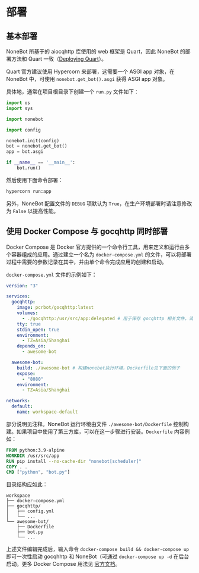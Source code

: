 # 部署

## 基本部署

NoneBot 所基于的 aiocqhttp 库使用的 web 框架是 Quart，因此 NoneBot 的部署方法和 Quart 一致（[Deploying Quart](https://pgjones.gitlab.io/quart/tutorials/deployment.html)）。

Quart 官方建议使用 Hypercorn 来部署，这需要一个 ASGI app 对象，在 NoneBot 中，可使用 `nonebot.get_bot().asgi` 获得 ASGI app 对象。

具体地，通常在项目根目录下创建一个 `run.py` 文件如下：

```python
import os
import sys

import nonebot

import config

nonebot.init(config)
bot = nonebot.get_bot()
app = bot.asgi

if __name__ == '__main__':
    bot.run()
```

然后使用下面命令部署：

```python
hypercorn run:app
```

另外，NoneBot 配置文件的 `DEBUG` 项默认为 `True`，在生产环境部署时请注意修改为 `False` 以提高性能。

## 使用 Docker Compose 与 gocqhttp 同时部署

Docker Compose 是 Docker 官方提供的一个命令行工具，用来定义和运行由多个容器组成的应用。通过建立一个名为 `docker-compose.yml` 的文件，可以将部署过程中需要的参数记录在其中，并由单个命令完成应用的创建和启动。

`docker-compose.yml` 文件的示例如下：

```yaml
version: "3"

services:
  gocqhttp:
    image: pcrbot/gocqhttp:latest
    volumes:
      - ./gocqhttp:/usr/src/app:delegated # 用于保存 gocqhttp 相关文件，请复制 config.yml 等文件到此
    tty: true
    stdin_open: true
    environment:
      - TZ=Asia/Shanghai
    depends_on:
      - awesome-bot

  awesome-bot:
    build: ./awesome-bot # 构建nonebot执行环境，Dockerfile见下面的例子
    expose:
      - "8080"
    environment:
      - TZ=Asia/Shanghai

networks:
  default:
    name: workspace-default
```

部分说明见注释。NoneBot 运行环境由文件 `./awesome-bot/Dockerfile` 控制构建。如果项目中使用了第三方库，可以在这一步骤进行安装。`Dockerfile` 内容例如：

```Dockerfile
FROM python:3.9-alpine
WORKDIR /usr/src/app
RUN pip install --no-cache-dir "nonebot[scheduler]"
COPY . .
CMD ["python", "bot.py"]
```

目录结构应如此：

```
workspace
├── docker-compose.yml
├── gocqhttp/
│   ├── config.yml
│   └── ...
└── awesome-bot/
    ├── Dockerfile
    ├── bot.py
    └── ...
```

上述文件编辑完成后，输入命令 `docker-compose build && docker-compose up` 即可一次性启动 gocqhhtp 和 NoneBot（可通过 `docker-compose up -d` 在后台启动。更多 Docker Compose 用法见 [官方文档](https://docs.docker.com/compose/reference/overview/)。
